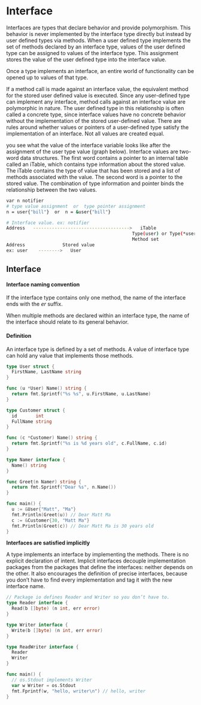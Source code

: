 # Interface

Interfaces are types that declare behavior and provide polymorphism. This behavior is never implemented by the interface type directly but instead by user defined types via methods. When a user defined type implements the set of methods declared by an interface type, values of the user defined type can be assigned to values of the interface type. This assignment stores the value of the user defined type into the interface value.

Once a type implements an interface, an entire world of functionality can be opened up to values of that type.

If a method call is made against an interface value, the equivalent method for the stored user defined value is executed. Since any user-defined type can implement any interface, method calls against an interface value are polymorphic in nature. The user defined type in this relationship is often called a concrete type, since interface values have no concrete behavior without the implementation of the stored user-defined value. There are rules around whether values or pointers of a user-defined type satisfy the implementation of an interface. Not all values are created equal.

you see what the value of the interface variable looks like after the
assignment of the user type value (graph below). Interface values are two-word data structures. The first word contains a pointer to an internal table called an iTable, which contains type information about the stored value. The iTable contains the type of value that has been stored and a list of methods associated with the value. The second word is a pointer to the stored value. The combination of type information and pointer binds the relationship between the two values.


```bash
var n notifier
# type value assignment  or  type pointer assignment
n = user{"bill"}  or  n = &user{"bill"}

# Interface value. ex: notifier
Address   ------------------------------------>   iTable
                                               Type(user) or Type(*user)
                                               Method set
Address              Stored value
ex: user    -------->   User
```


## Interface

#### Interface naming convention

If the interface type contains only one method, the name of the interface ends with the *er* suffix.

When multiple methods are declared within an interface type, the name of the interface should relate to its general behavior.

#### Definition

An interface type is defined by a set of methods. A value of interface type can hold any value that implements those methods.

```go
type User struct {
  FirstName, LastName string
}

func (u *User) Name() string {
  return fmt.Sprintf("%s %s", u.FirstName, u.LastName)
}

type Customer struct {
  id       int
  FullName string
}

func (c *Customer) Name() string {
  return fmt.Sprintf("%s is %d years old", c.FullName, c.id)
}

type Namer interface {
  Name() string
}

func Greet(n Namer) string {
  return fmt.Sprintf("Dear %s", n.Name())
}

func main() {
  u := &User{"Matt", "Ma"}
  fmt.Println(Greet(u)) // Dear Matt Ma
  c := &Customer{30, "Matt Ma"}
  fmt.Println(Greet(c)) // Dear Matt Ma is 30 years old
}
```

**Interfaces are satisfied implicitly**

A type implements an interface by implementing the methods. There is no explicit declaration of intent. Implicit interfaces decouple implementation packages from the packages that define the interfaces: neither depends on the other. It also encourages the definition of precise interfaces, because you don’t have to find every implementation and tag it with the new interface name.

```go
// Package io defines Reader and Writer so you don’t have to.
type Reader interface {
  Read(b []byte) (n int, err error)
}

type Writer interface {
  Write(b []byte) (n int, err error)
}

type ReadWriter interface {
  Reader
  Writer
}

func main() {
  // os.Stdout implements Writer
  var w Writer = os.Stdout
  fmt.Fprintf(w, "hello, writer\n") // hello, writer
}
```
